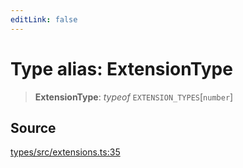 ```yaml
---
editLink: false
---
```


# Type alias: ExtensionType

> **ExtensionType**: _typeof_ `EXTENSION_TYPES`[`number`]

## Source

[types/src/extensions.ts:35](https://github.com/directus/directus/blob/7789a6c53/packages/types/src/extensions.ts#L35)
